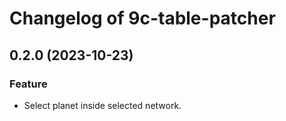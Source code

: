 # Changelog of 9c-table-patcher

## 0.2.0 (2023-10-23)

### Feature

- Select planet inside selected network.
